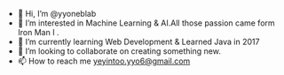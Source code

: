 - 👋 Hi, I’m @yyoneblab
- 👀 I’m interested in Machine Learning & AI.All those passion came form Iron Man I .
- 🌱 I’m currently learning Web Development & Learned Java in 2017
- 💞️ I’m looking to collaborate on creating something new.
- 📫 How to reach me yeyintoo.yyo6@gmail.com

<!---
yyoneblab/yyoneblab is a ✨ special ✨ repository because its `README.md` (this file) appears on your GitHub profile.
You can click the Preview link to take a look at your changes.
--->
